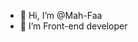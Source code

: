 - 👋 Hi, I’m @Mah-Faa
- 🌱 I’m Front-end developer


<!---
Mah-Faa/Mah-Faa is a ✨ special ✨ repository because its `README.md` (this file) appears on your GitHub profile.
You can click the Preview link to take a look at your changes.
--->
